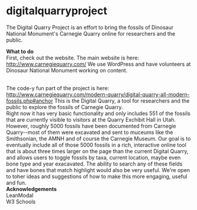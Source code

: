 # digitalquarryproject
The Digital Quarry Project is an effort to bring the fossils of Dinosaur National Monument's Carnegie Quarry online for researchers and the public.

<strong>What to do</strong><br>
First, check out the website. The main website is here: http://www.carnegiequarry.com/
We use WordPress and have volunteers at Dinosaur National Monument working on content.<br><br>

The code-y fun part of the project is here: http://www.carnegiequarry.com/modern-quarry/digital-quarry-all-modern-fossils.php#anchor
This is the Digital Quarry, a tool for researchers and the public to explore the fossils of Carnegie Quarry. 
<br>
Right now it has very basic functionality and only includes 551 of the fossils that are currently visible to visitors at the Quarry Exchibit Hall in Utah. However, roughly 5000 fossils have been documented from Carnegie Quarry--most of them were excavated and sent to muceums like the Smithsonian, the AMNH and of course the Carnegie Museum. Our goal is to eventually include all of those 5000 fossils in a rich, interactive online tool that is about three times larger on the page than the current Digital Quarry, and allows users to toggle fossils by taxa, current location, maybe even bone type and year exacavated. The ability to search any of these fields and have bones that match highlight would also be very useful. We're open to toher ideas and suggestions of how to make this more engaging, useful and fun.
<br>
<strong>Acknowledgements</strong><br>
LeanModal<br>
W3 Schools
